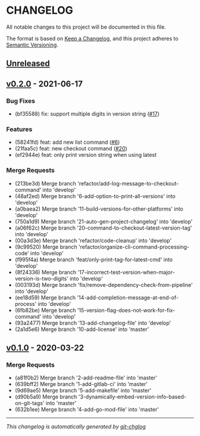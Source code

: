 # CHANGELOG

All notable changes to this project will be documented in this file.

The format is based on [Keep a Changelog], and this project adheres to [Semantic Versioning].

## [Unreleased]


## [v0.2.0] - 2021-06-17
### Bug Fixes
- (bf35588) fix: support multiple digits in version string ([#17](https://gitlab.com/hectorjsmith/git-versioner/issues/17))

### Features
- (58241fd) feat: add new list command ([#6](https://gitlab.com/hectorjsmith/git-versioner/issues/6))
- (21faa5c) feat: new checkout command ([#20](https://gitlab.com/hectorjsmith/git-versioner/issues/20))
- (ef2944e) feat: only print version string when using latest

### Merge Requests
- (213be3d) Merge branch 'refactor/add-log-message-to-checkout-command' into 'develop'
- (48af2ed) Merge branch '6-add-option-to-print-all-versions' into 'develop'
- (a0baea2) Merge branch '11-build-versions-for-other-platforms' into 'develop'
- (750a1d9) Merge branch '21-auto-gen-project-changelog' into 'develop'
- (a06f62c) Merge branch '20-command-to-checkout-latest-version-tag' into 'develop'
- (00a3d3e) Merge branch 'refactor/code-cleanup' into 'develop'
- (9c99520) Merge branch 'refactor/organize-cli-command-processing-code' into 'develop'
- (f995f4a) Merge branch 'feat/only-print-tag-for-latest-cmd' into 'develop'
- (8f24336) Merge branch '17-incorrect-test-version-when-major-version-is-two-digits' into 'develop'
- (003193d) Merge branch 'fix/remove-dependency-check-from-pipeline' into 'develop'
- (ee18d59) Merge branch '14-add-completion-message-at-end-of-process' into 'develop'
- (6fb82be) Merge branch '15-version-flag-does-not-work-for-fix-command' into 'develop'
- (93a2477) Merge branch '13-add-changelog-file' into 'develop'
- (2a1d5e6) Merge branch '10-add-license' into 'master'


## [v0.1.0] - 2020-03-22
### Merge Requests
- (a81f0b2) Merge branch '2-add-readme-file' into 'master'
- (639bff2) Merge branch '1-add-gitlab-ci' into 'master'
- (9d69ae5) Merge branch '5-add-makefile' into 'master'
- (d90b5a9) Merge branch '3-dynamically-embed-version-info-based-on-git-tags' into 'master'
- (632b1ee) Merge branch '4-add-go-mod-file' into 'master'

---

*This changelog is automatically generated by [git-chglog]*

[Keep a Changelog]: https://keepachangelog.com/en/1.0.0/
[Semantic Versioning]: https://semver.org/spec/v2.0.0.html
[git-chglog]: https://github.com/git-chglog/git-chglog
[Unreleased]: https://gitlab.com/hectorjsmith/git-versioner/compare/v0.2.0...main
[v0.2.0]: https://gitlab.com/hectorjsmith/git-versioner/compare/v0.1.0...v0.2.0
[v0.1.0]: https://gitlab.com/hectorjsmith/git-versioner/compare/v0.0.0...v0.1.0
